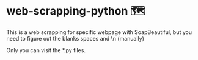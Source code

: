 # web-scrapping-python 🗺️
This is a web scrapping for specific webpage with SoapBeautiful, but you need to figure out the blanks spaces and \n (manually)

Only you can visit the *.py files.
